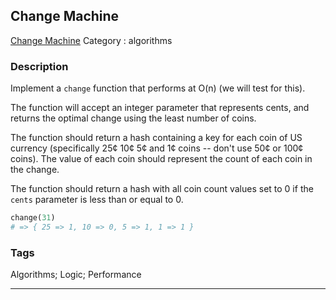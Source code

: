 ## Change Machine
[Change Machine](https://www.codewars.com/kata/change-machine)
Category : algorithms

### Description
Implement a `change` function that performs at O(n) (we will test for this).

The function will accept an integer parameter that represents cents, and returns the optimal change using the least number of coins.

The function should return a hash containing a key for each coin of US currency (specifically 25¢ 10¢ 5¢ and 1¢ coins -- don't use 50¢ or 100¢ coins).  The value of each coin should represent the count of each coin in the change.

The function should return a hash with all coin count values set to 0 if the `cents` parameter is less than or equal to 0.

```ruby
change(31)
# => { 25 => 1, 10 => 0, 5 => 1, 1 => 1 } 
```

### Tags
Algorithms; Logic; Performance

- - -
